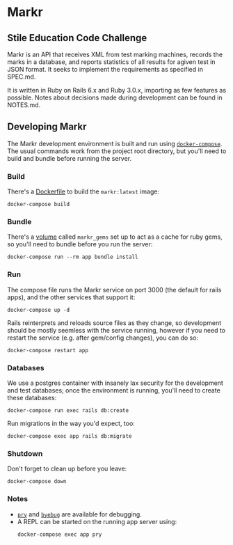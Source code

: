 # Markr
## Stile Education Code Challenge

Markr is an API that receives XML from test marking machines, records the marks in a database, and reports statistics of all results for agiven test in JSON format. It seeks to implement the requirements as specified in SPEC.md.

It is written in Ruby on Rails 6.x and Ruby 3.0.x, importing as few features as possible. Notes about decisions made during development can be found in NOTES.md.

## Developing Markr

The Markr development environment is built and run using [`docker-compose`](https://docs.docker.com/compose/compose-file/). The usual commands work from the project root directory, but you'll need to build and bundle before running the server.


### Build

There's a [Dockerfile](https://docs.docker.com/engine/reference/builder/) to build the `markr:latest` image:

```
docker-compose build
```

### Bundle

There's a [volume](https://docs.docker.com/storage/volumes/) called `markr_gems` set up to act as a cache for ruby gems, so you'll need to bundle before you run the server:

```
docker-compose run --rm app bundle install
```

### Run

The compose file runs the Markr service on port 3000 (the default for rails apps), and the other services that support it:

```
docker-compose up -d
```

Rails reinterprets and reloads source files as they change, so development should be mostly seemless with the service running, however if you need to restart the service (e.g. after gem/config changes), you can do so:

```
docker-compose restart app
```

### Databases

We use a postgres container with insanely lax security for the development and test databases; once the environment is running, you'll need to create these databases:

```
docker-compose run exec rails db:create
```

Run migrations in the way you'd expect, too:

```
docker-compose exec app rails db:migrate
```


### Shutdown
Don't forget to clean up before you leave:

```
docker-compose down
```

### Notes

- [`pry`](https://pry.github.io/) and [`byebug`](https://github.com/deivid-rodriguez/byebug) are available for debugging.
- A REPL can be started on the running app server using:
  ```
  docker-compose exec app pry
  ```
